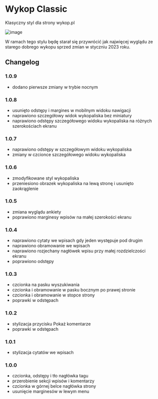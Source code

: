 # Wykop Classic
Klasyczny styl dla strony wykop.pl

![image](https://user-images.githubusercontent.com/100161033/217494981-45de21d1-e630-4143-9e3b-ffdad21c500d.png)

W ramach tego stylu będę starał się przywrócić jak najwięcej wyglądu ze starego dobrego wykopu sprzed zmian w styczniu 2023 roku.

## Changelog

### 1.0.9

- dodano pierwsze zmiany w trybie nocnym

### 1.0.8

- usunięto odstępy i margines w mobilnym widoku nawigacji
- naprawiono szczegółowy widok wykopaliska bez miniatury
- naprawiono odstępy szczegółowego widoku wykopaliska na różnych szerokościach ekranu

### 1.0.7

- naprawiono odstępy w szczegółowym widoku wykopaliska
- zmiany w czcionce szczegółowego widoku wykopaliska

### 1.0.6

- zmodyfikowane styl wykopaliska
- przeniesiono obrazek wykopaliska na lewą stronę i usunięto zaokrąglenie

### 1.0.5

- zmiana wyglądu ankiety
- poprawiono marginesy wpisów na małej szerokości ekranu

### 1.0.4

- naprawiono cytaty we wpisach gdy jeden występuje pod drugim
- naprawiono obramowanie we wpisach
- naprawiono rozjechany nagłówek wpisu przy małej rozdzielczości ekranu
- poprawiono odstępy

### 1.0.3

- czcionka na pasku wyszukiwania
- czcionka i obramowanie w pasku bocznym po prawej stronie
- czcionka i obramowanie w stopce strony
- poprawki w odstępach

### 1.0.2

- stylizacja przycisku Pokaż komentarze
- poprawki w odstępach

### 1.0.1

- stylizacja cytatów we wpisach

### 1.0.0

- czcionka, odstępy i tło nagłówka tagu
- przerobienie sekcji wpisów i komentarzy
- czcionka w górnej belce nagłówka strony
- usunięcie marginesów w lewym menu
